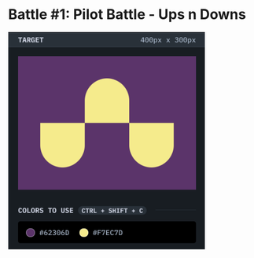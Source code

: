 # Battle #1: Pilot Battle - <b>Ups n Downs</b>

<img 
  src="./assets/ups-n-downs.png" 
  alt="Ups n Downs" 
  width="400px"
/>
